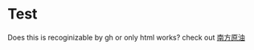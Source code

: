 Test
======
Does this is recoginizable by gh or only html works?
check out [南方原油](/lof-bot/SH501018.html)